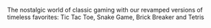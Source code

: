 The nostalgic world of classic gaming with our revamped versions of timeless favorites: Tic Tac Toe, Snake Game, Brick Breaker and Tetris
